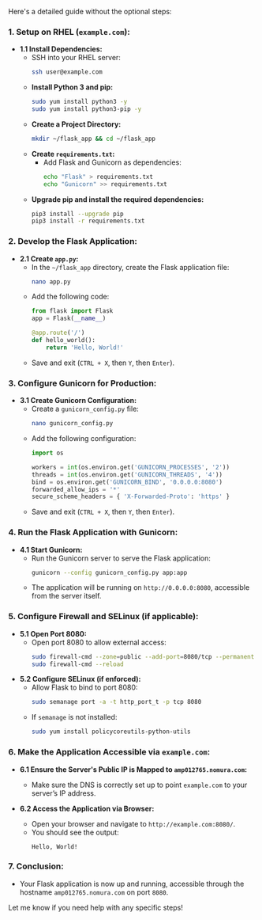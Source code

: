 Here's a detailed guide without the optional steps:

### 1. **Setup on RHEL (`example.com`):**
   - **1.1 Install Dependencies:**
     - SSH into your RHEL server:
       ```bash
       ssh user@example.com
       ```
     - **Install Python 3 and pip:**
       ```bash
       sudo yum install python3 -y
       sudo yum install python3-pip -y
       ```
     - **Create a Project Directory:**
       ```bash
       mkdir ~/flask_app && cd ~/flask_app
       ```
     - **Create `requirements.txt`:**
       - Add Flask and Gunicorn as dependencies:
         ```bash
         echo "Flask" > requirements.txt
         echo "Gunicorn" >> requirements.txt
         ```
     - **Upgrade pip and install the required dependencies:**
       ```bash
       pip3 install --upgrade pip
       pip3 install -r requirements.txt
       ```

### 2. **Develop the Flask Application:**
   - **2.1 Create `app.py`:**
     - In the `~/flask_app` directory, create the Flask application file:
       ```bash
       nano app.py
       ```
     - Add the following code:
       ```python
       from flask import Flask
       app = Flask(__name__)

       @app.route('/')
       def hello_world():
           return 'Hello, World!'
       ```
     - Save and exit (`CTRL + X`, then `Y`, then `Enter`).

### 3. **Configure Gunicorn for Production:**
   - **3.1 Create Gunicorn Configuration:**
     - Create a `gunicorn_config.py` file:
       ```bash
       nano gunicorn_config.py
       ```
     - Add the following configuration:
       ```python
       import os

       workers = int(os.environ.get('GUNICORN_PROCESSES', '2'))
       threads = int(os.environ.get('GUNICORN_THREADS', '4'))
       bind = os.environ.get('GUNICORN_BIND', '0.0.0.0:8080')
       forwarded_allow_ips = '*'
       secure_scheme_headers = { 'X-Forwarded-Proto': 'https' }
       ```
     - Save and exit (`CTRL + X`, then `Y`, then `Enter`).

### 4. **Run the Flask Application with Gunicorn:**
   - **4.1 Start Gunicorn:**
     - Run the Gunicorn server to serve the Flask application:
       ```bash
       gunicorn --config gunicorn_config.py app:app
       ```
     - The application will be running on `http://0.0.0.0:8080`, accessible from the server itself.

### 5. **Configure Firewall and SELinux (if applicable):**
   - **5.1 Open Port 8080:**
     - Open port 8080 to allow external access:
       ```bash
       sudo firewall-cmd --zone=public --add-port=8080/tcp --permanent
       sudo firewall-cmd --reload
       ```
   - **5.2 Configure SELinux (if enforced):**
     - Allow Flask to bind to port 8080:
       ```bash
       sudo semanage port -a -t http_port_t -p tcp 8080
       ```
     - If `semanage` is not installed:
       ```bash
       sudo yum install policycoreutils-python-utils
       ```

### 6. **Make the Application Accessible via `example.com`:**
   - **6.1 Ensure the Server's Public IP is Mapped to `amp012765.nomura.com`:**
     - Make sure the DNS is correctly set up to point `example.com` to your server’s IP address.

   - **6.2 Access the Application via Browser:**
     - Open your browser and navigate to `http://example.com:8080/`.
     - You should see the output:
       ```
       Hello, World!
       ```

### 7. **Conclusion:**
   - Your Flask application is now up and running, accessible through the hostname `amp012765.nomura.com` on port `8080`.

Let me know if you need help with any specific steps!
